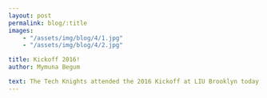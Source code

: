 ```yaml
---
layout: post
permalink: blog/:title
images:
    - "/assets/img/blog/4/1.jpg"
    - "/assets/img/blog/4/2.jpg"

title: Kickoff 2016!
author: Mymuna Begum

text: The Tech Knights attended the 2016 Kickoff at LIU Brooklyn today and are excited about this years game! Stronghold proves to be a challenge, as the team brainstorms the perfect robot. With over 10,000 different field combinations, the robot must be prepared for anything. It must also be able to scale a tower, overcome various obstacles and shoot "boulders" into opponents towers. Will the Tech Knights design an awesome knight in shining armor? You bet!
---
```

